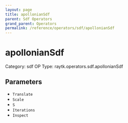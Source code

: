 ```yaml
---
layout: page
title: apollonianSdf
parent: Sdf Operators
grand_parent: Operators
permalink: /reference/operators/sdf/apollonianSdf
---
```


# apollonianSdf

Category: sdf
OP Type: raytk.operators.sdf.apollonianSdf



## Parameters

* `Translate`
* `Scale`
* `S`
* `Iterations`
* `Inspect`